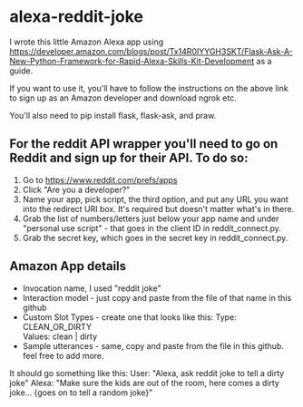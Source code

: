 # alexa-reddit-joke

I wrote this little Amazon Alexa app using https://developer.amazon.com/blogs/post/Tx14R0IYYGH3SKT/Flask-Ask-A-New-Python-Framework-for-Rapid-Alexa-Skills-Kit-Development as a guide.

If you want to use it, you'll have to follow the instructions on the above link to sign up as an Amazon developer and 
download ngrok etc.

You'll also need to pip install flask, flask-ask, and praw. 

## For the reddit API wrapper you'll need to go on Reddit and sign up for their API.  To do so:

1. Go to https://www.reddit.com/prefs/apps
2. Click "Are you a developer?"
3. Name your app, pick script, the third option, and put any URL you want into the redirect URI box. It's required but doesn't matter what's in there.
4. Grab the list of numbers/letters just below your app name and under "personal use script" - that goes in the client ID in reddit_connect.py.
5. Grab the secret key, which goes in the secret key in reddit_connect.py.

## Amazon App details

* Invocation name, I used "reddit joke"
* Interaction model - just copy and paste from the file of that name in this github
* Custom Slot Types - create one that looks like this: 
  Type: CLEAN_OR_DIRTY	
  Values: clean | dirty
* Sample utterances - same, copy and paste from the file in this github. feel free to add more.


It should go something like this:
User: "Alexa, ask reddit joke to tell a dirty joke"
Alexa: "Make sure the kids are out of the room, here comes a dirty joke... {goes on to tell a random joke}"
